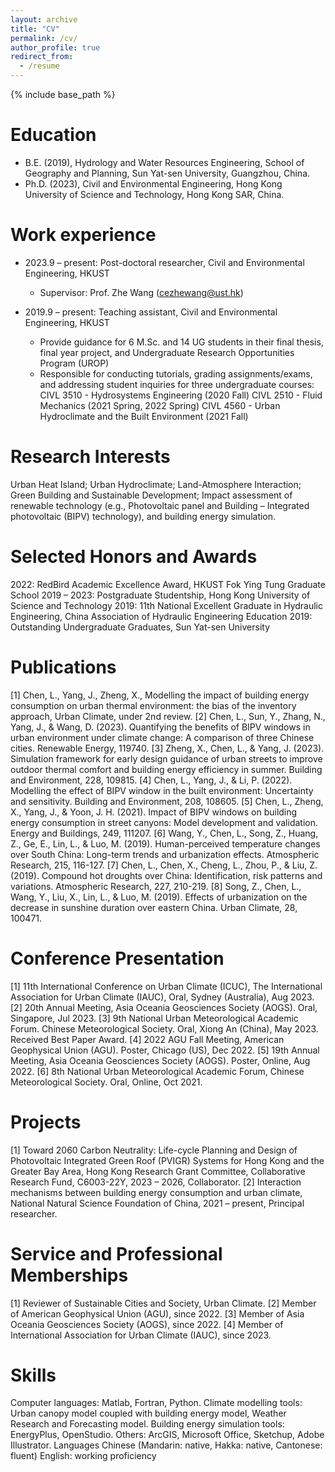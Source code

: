 ```yaml
---
layout: archive
title: "CV"
permalink: /cv/
author_profile: true
redirect_from:
  - /resume
---
```


{% include base_path %}

Education
======
* B.E. (2019), Hydrology and Water Resources Engineering, School of Geography and Planning, Sun Yat-sen University, Guangzhou, China.
* Ph.D. (2023), Civil and Environmental Engineering, Hong Kong University of Science and Technology, Hong Kong SAR, China.

Work experience
======
* 2023.9 – present: Post-doctoral researcher, Civil and Environmental Engineering, HKUST
  * Supervisor: Prof. Zhe Wang (cezhewang@ust.hk)

* 2019.9 – present: Teaching assistant, Civil and Environmental Engineering, HKUST
  * Provide guidance for 6 M.Sc. and 14 UG students in their final thesis, final year project, and Undergraduate Research Opportunities Program (UROP)
  * Responsible for conducting tutorials, grading assignments/exams, and addressing student inquiries for three undergraduate courses:
    CIVL 3510 - Hydrosystems Engineering (2020 Fall)
    CIVL 2510 - Fluid Mechanics (2021 Spring, 2022 Spring)
    CIVL 4560 - Urban Hydroclimate and the Built Environment (2021 Fall)

Research Interests
======
Urban Heat Island; Urban Hydroclimate; Land-Atmosphere Interaction; Green Building and Sustainable Development; Impact assessment of renewable technology (e.g., Photovoltaic panel and Building – Integrated photovoltaic (BIPV) technology), and building energy simulation.

Selected Honors and Awards
======
2022:	RedBird Academic Excellence Award, HKUST Fok Ying Tung Graduate School
2019 – 2023: Postgraduate Studentship, Hong Kong University of Science and Technology
2019: 11th National Excellent Graduate in Hydraulic Engineering, China Association of Hydraulic Engineering Education
2019: Outstanding Undergraduate Graduates, Sun Yat-sen University

Publications
======
[1] Chen, L., Yang, J., Zheng, X., Modelling the impact of building energy consumption on urban thermal environment: the bias of the inventory approach, Urban Climate, under 2nd review.
[2] Chen, L., Sun, Y., Zhang, N., Yang, J., & Wang, D. (2023). Quantifying the benefits of BIPV windows in urban environment under climate change: A comparison of three Chinese cities. Renewable Energy, 119740.
[3] Zheng, X., Chen, L., & Yang, J. (2023). Simulation framework for early design guidance of urban streets to improve outdoor thermal comfort and building energy efficiency in summer. Building and Environment, 228, 109815.
[4] Chen, L., Yang, J., & Li, P. (2022). Modelling the effect of BIPV window in the built environment: Uncertainty and sensitivity. Building and Environment, 208, 108605.
[5] Chen, L., Zheng, X., Yang, J., & Yoon, J. H. (2021). Impact of BIPV windows on building energy consumption in street canyons: Model development and validation. Energy and Buildings, 249, 111207.
[6] Wang, Y., Chen, L., Song, Z., Huang, Z., Ge, E., Lin, L., & Luo, M. (2019). Human-perceived temperature changes over South China: Long-term trends and urbanization effects. Atmospheric Research, 215, 116-127.
[7] Chen, L., Chen, X., Cheng, L., Zhou, P., & Liu, Z. (2019). Compound hot droughts over China: Identification, risk patterns and variations. Atmospheric Research, 227, 210-219.
[8] Song, Z., Chen, L., Wang, Y., Liu, X., Lin, L., & Luo, M. (2019). Effects of urbanization on the decrease in sunshine duration over eastern China. Urban Climate, 28, 100471.

Conference Presentation
======
[1] 11th International Conference on Urban Climate (ICUC), The International Association for Urban Climate (IAUC), Oral, Sydney (Australia), Aug 2023.
[2] 20th Annual Meeting, Asia Oceania Geosciences Society (AOGS). Oral, Singapore, Jul 2023.
[3] 9th National Urban Meteorological Academic Forum. Chinese Meteorological Society. Oral, Xiong An (China), May 2023. Received Best Paper Award.
[4] 2022 AGU Fall Meeting, American Geophysical Union (AGU). Poster, Chicago (US), Dec 2022.
[5] 19th Annual Meeting, Asia Oceania Geosciences Society (AOGS). Poster, Online, Aug 2022.
[6] 8th National Urban Meteorological Academic Forum, Chinese Meteorological Society. Oral, Online, Oct 2021.
  
Projects
======
[1] Toward 2060 Carbon Neutrality: Life-cycle Planning and Design of Photovoltaic Integrated Green Roof (PVIGR) Systems for Hong Kong and the Greater Bay Area, Hong Kong Research Grant Committee, Collaborative Research Fund, C6003-22Y, 2023 – 2026, Collaborator.
[2] Interaction mechanisms between building energy consumption and urban climate, National Natural Science Foundation of China, 2021 – present, Principal researcher.

Service and Professional Memberships
======
[1] Reviewer of Sustainable Cities and Society, Urban Climate.
[2] Member of American Geophysical Union (AGU), since 2022.
[3] Member of Asia Oceania Geosciences Society (AOGS), since 2022. 
[4] Member of International Association for Urban Climate (IAUC), since 2023.
  
Skills
======
Computer languages: Matlab, Fortran, Python.
Climate modelling tools: Urban canopy model coupled with building energy model, Weather Research and Forecasting model.
Building energy simulation tools: EnergyPlus, OpenStudio. 
Others: ArcGIS, Microsoft Office, Sketchup, Adobe Illustrator.
Languages	Chinese (Mandarin: native, Hakka: native, Cantonese: fluent)
English: working proficiency
 
